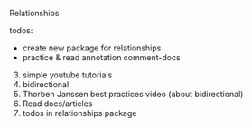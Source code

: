 Relationships

todos:
+ create new package for relationships
+ practice & read annotation comment-docs
3. simple youtube tutorials
4. bidirectional
5. Thorben Janssen best practices video (about bidirectional)
6. Read docs/articles
7. todos in relationships package
